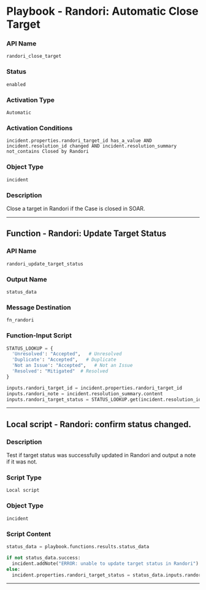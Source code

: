 <!--
    DO NOT MANUALLY EDIT THIS FILE
    THIS FILE IS AUTOMATICALLY GENERATED WITH resilient-sdk codegen
    Generated with resilient-sdk v51.0.2.2.1096
-->

# Playbook - Randori: Automatic Close Target

### API Name
`randori_close_target`

### Status
`enabled`

### Activation Type
`Automatic`

### Activation Conditions
`incident.properties.randori_target_id has_a_value AND incident.resolution_id changed AND incident.resolution_summary not_contains Closed by Randori`

### Object Type
`incident`

### Description
Close a target in Randori if the Case is closed in SOAR.


---
## Function - Randori: Update Target Status

### API Name
`randori_update_target_status`

### Output Name
`status_data`

### Message Destination
`fn_randori`

### Function-Input Script
```python
STATUS_LOOKUP = {
  'Unresolved': "Accepted",   # Unresolved
  'Duplicate': "Accepted",   # Duplicate
  'Not an Issue': "Accepted",   # Not an Issue
  'Resolved': "Mitigated"  # Resolved
}

inputs.randori_target_id = incident.properties.randori_target_id
inputs.randori_note = incident.resolution_summary.content
inputs.randori_target_status = STATUS_LOOKUP.get(incident.resolution_id, "Accepted")
```

---

## Local script - Randori: confirm status changed.

### Description
Test if target status was successfully updated in Randori and output a note if it was not.

### Script Type
`Local script`

### Object Type
`incident`

### Script Content
```python
status_data = playbook.functions.results.status_data

if not status_data.success:
  incident.addNote("ERROR: unable to update target status in Randori")
else:
  incident.properties.randori_target_status = status_data.inputs.randori_target_status
```

---

